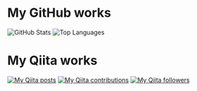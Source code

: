 # My GitHub works

![GitHub Stats](https://github-readme-stats.vercel.app/api?username=aoi-infoport&count_private=true&show_icons=true&theme=buefy)
![Top Languages](https://github-readme-stats.vercel.app/api/top-langs/?username=aoi-infoport&layout=compact&theme=buefy)

# My Qiita works

[![My Qiita posts](https://qiita-badge.apiapi.app/s/hidao/posts.svg)](http://qiita.com/hidao)
[![My Qiita contributions](https://qiita-badge.apiapi.app/s/hidao/contributions.svg)](http://qiita.com/hidao)
[![My Qiita followers](https://qiita-badge.apiapi.app/s/hidao/followers.svg)](http://qiita.com/hidao)
